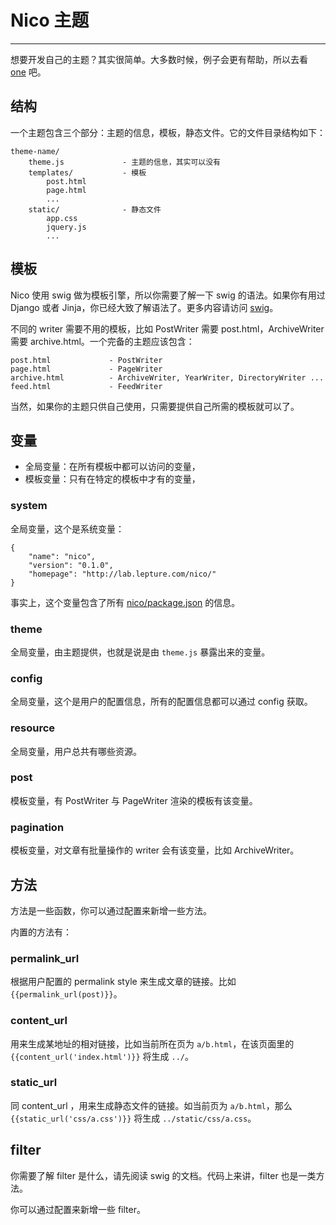 # Nico 主题

------------

想要开发自己的主题？其实很简单。大多数时候，例子会更有帮助，所以去看 [one](https://github.com/lepture/nico-one) 吧。

## 结构

一个主题包含三个部分：主题的信息，模板，静态文件。它的文件目录结构如下：

```
theme-name/
    theme.js             - 主题的信息，其实可以没有
    templates/           - 模板
        post.html
        page.html
        ...
    static/              - 静态文件
        app.css
        jquery.js
        ...
```

## 模板

Nico 使用 swig 做为模板引擎，所以你需要了解一下 swig 的语法。如果你有用过 Django 或者 Jinja，你已经大致了解语法了。更多内容请访问 [swig](http://paularmstrong.github.com/swig/)。

不同的 writer 需要不用的模板，比如 PostWriter 需要 post.html，ArchiveWriter 需要 archive.html。一个完备的主题应该包含：

```
post.html             - PostWriter
page.html             - PageWriter
archive.html          - ArchiveWriter, YearWriter, DirectoryWriter ...
feed.html             - FeedWriter
```

当然，如果你的主题只供自己使用，只需要提供自己所需的模板就可以了。

## 变量

- 全局变量：在所有模板中都可以访问的变量，
- 模板变量：只有在特定的模板中才有的变量，

### system

全局变量，这个是系统变量：

```
{
    "name": "nico",
    "version": "0.1.0",
    "homepage": "http://lab.lepture.com/nico/"
}
```

事实上，这个变量包含了所有 [nico/package.json](https://github.com/lepture/nico/blob/master/package.json) 的信息。

### theme

全局变量，由主题提供，也就是说是由 `theme.js` 暴露出来的变量。

### config

全局变量，这个是用户的配置信息，所有的配置信息都可以通过 config 获取。

### resource

全局变量，用户总共有哪些资源。

### post

模板变量，有 PostWriter 与 PageWriter 渲染的模板有该变量。

### pagination

模板变量，对文章有批量操作的 writer 会有该变量，比如 ArchiveWriter。

## 方法

方法是一些函数，你可以通过配置来新增一些方法。

内置的方法有：

### permalink_url

根据用户配置的 permalink style 来生成文章的链接。比如 `{{permalink_url(post)}}`。

### content_url

用来生成某地址的相对链接，比如当前所在页为 `a/b.html`，在该页面里的 `{{content_url('index.html')}}` 将生成 `../`。

### static_url

同 content_url ，用来生成静态文件的链接。如当前页为 `a/b.html`，那么 `{{static_url('css/a.css')}}` 将生成  `../static/css/a.css`。


## filter

你需要了解 filter 是什么，请先阅读 swig 的文档。代码上来讲，filter 也是一类方法。

你可以通过配置来新增一些 filter。
